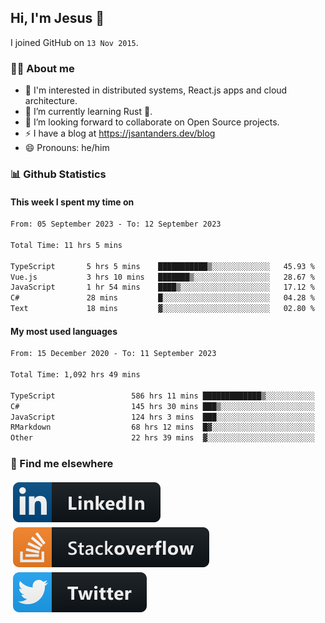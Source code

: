 ## Hi, I'm Jesus 👋

I joined GitHub on `13 Nov 2015`.

<!-- Talking about you -->

### 👨‍💻 About me

- 👦 I'm interested in distributed systems, React.js apps and cloud architecture.
- 🌱 I’m currently learning Rust 🦀.
- 👯 I’m looking forward to collaborate on Open Source projects.
- ⚡️ I have a blog at <https://jsantanders.dev/blog>
- 😄 Pronouns: he/him

### 📊 Github Statistics

#### This week I spent my time on

<!--START_SECTION:weekly-->

```txt
From: 05 September 2023 - To: 12 September 2023

Total Time: 11 hrs 5 mins

TypeScript       5 hrs 5 mins    ███████████▒░░░░░░░░░░░░░   45.93 %
Vue.js           3 hrs 10 mins   ███████▒░░░░░░░░░░░░░░░░░   28.67 %
JavaScript       1 hr 54 mins    ████▒░░░░░░░░░░░░░░░░░░░░   17.12 %
C#               28 mins         █░░░░░░░░░░░░░░░░░░░░░░░░   04.28 %
Text             18 mins         ▓░░░░░░░░░░░░░░░░░░░░░░░░   02.80 %
```

<!--END_SECTION:weekly-->

#### My most used languages

<!--START_SECTION:alltime-->

```txt
From: 15 December 2020 - To: 11 September 2023

Total Time: 1,092 hrs 49 mins

TypeScript                 586 hrs 11 mins █████████████▒░░░░░░░░░░░   53.64 %
C#                         145 hrs 30 mins ███▒░░░░░░░░░░░░░░░░░░░░░   13.32 %
JavaScript                 124 hrs 3 mins  ███░░░░░░░░░░░░░░░░░░░░░░   11.35 %
RMarkdown                  68 hrs 12 mins  █▓░░░░░░░░░░░░░░░░░░░░░░░   06.24 %
Other                      22 hrs 39 mins  ▓░░░░░░░░░░░░░░░░░░░░░░░░   02.07 %
```

<!--END_SECTION:alltime-->

### 📢 Find me elsewhere

<p>
  <a target="_blank" href="https://linkedin.com/in/jsantanders">
    <img src="https://github.com/jsantanders/jsantanders/blob/master/img/linkedin.svg" alt="LinkedIn" style="vertical-align:top; margin:4px">
  </a>
  
  <a target="_blank" href="https://stackoverflow.com/users/7318331/jesus-santander">
    <img src="https://github.com/jsantanders/jsantanders/blob/master/img/stackoverflow.svg" alt="StackOverflow" style="vertical-align:top; margin:4px">
  </a>
  
  <a target="_blank" href="http://twitter.com/jsantanders">
    <img src="https://github.com/jsantanders/jsantanders/blob/master/img/twitter.svg" alt="Twitter" style="vertical-align:top; margin:4px">
  </a>
</p>
